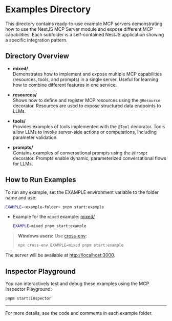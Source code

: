 # Examples Directory

This directory contains ready-to-use example MCP servers demonstrating how to use the NestJS MCP Server module and expose different MCP capabilities. Each subfolder is a self-contained NestJS application showing a specific integration pattern.

## Directory Overview

- **mixed/**  
  Demonstrates how to implement and expose multiple MCP capabilities (resources, tools, and prompts) in a single server. Useful for learning how to combine different features in one service.

- **resources/**  
  Shows how to define and register MCP resources using the `@Resource` decorator. Resources are used to expose structured data endpoints to LLMs.

- **tools/**  
  Provides examples of tools implemented with the `@Tool` decorator. Tools allow LLMs to invoke server-side actions or computations, including parameter validation.

- **prompts/**  
  Contains examples of conversational prompts using the `@Prompt` decorator. Prompts enable dynamic, parameterized conversational flows for LLMs.

## How to Run Examples

To run any example, set the EXAMPLE environment variable to the folder name and use:

```sh
EXAMPLE=<example-folder> pnpm start:example
```

- Example for the `mixed` example: [mixed/](./mixed/)
  ```sh
  EXAMPLE=mixed pnpm start:example
  ```

> **Windows users:** Use [cross-env](https://www.npmjs.com/package/cross-env):
>
> ```sh
> npx cross-env EXAMPLE=mixed pnpm start:example
> ```

The server will be available at [http://localhost:3000](http://localhost:3000).

## Inspector Playground

You can interactively test and debug these examples using the MCP Inspector Playground:

```sh
pnpm start:inspector
```

---

For more details, see the code and comments in each example folder.
